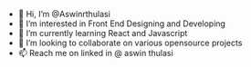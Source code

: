 - 👋 Hi, I’m @Aswinrthulasi
- 👀 I’m interested in Front End Designing and Developing
- 🌱 I’m currently learning React and Javascript
- 💞️ I’m looking to collaborate on various opensource projects
- 📫 Reach me on linked in @ aswin thulasi

<!---
Aswinrthulasi/Aswinrthulasi is a ✨ special ✨ repository because its `README.md` (this file) appears on your GitHub profile.
You can click the Preview link to take a look at your changes.
--->
